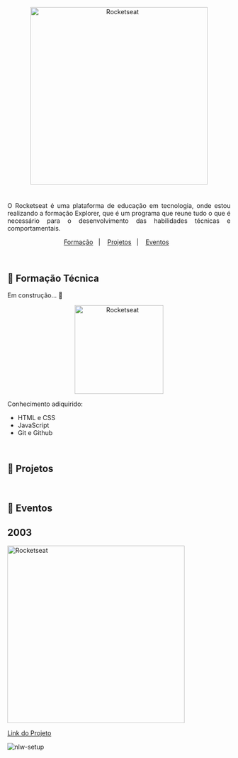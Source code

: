 <p align="center">
  <img alt="Rocketseat" src=".assets/logo_rocketseat.png" width="400px">
</p>
<h1></h1>

<p align="justify">
 O Rocketseat é uma plataforma de educação em tecnologia, onde estou realizando a formação Explorer, que é um programa que reune tudo o que é necessário para o desenvolvimento das habilidades técnicas e comportamentais.
</p>

<p align="center">
  <a href="#-formacao">Formação</a>&nbsp;&nbsp;&nbsp;|&nbsp;&nbsp;&nbsp;
  <a href="#-projeto">Projetos</a>&nbsp;&nbsp;&nbsp;|&nbsp;&nbsp;&nbsp;
  <a href="#-layout">Eventos</a>&nbsp;&nbsp;&nbsp;
</p>
<br>

## 🔰 **Formação Técnica**
Em construção... 🚧
<p align="center">
<img alt="Rocketseat" src="" width="200px">
</p>

Conhecimento adiquirido:

- HTML e CSS
- JavaScript
- Git e Github
<br>

## 🚀 **Projetos**
<br>

## 📅 **Eventos**
<h2>2003</h2>

<img alt="Rocketseat" src=".assets/nlw setup.png" width="400px"><br>

[Link do Projeto]()

![nlw-setup]()

